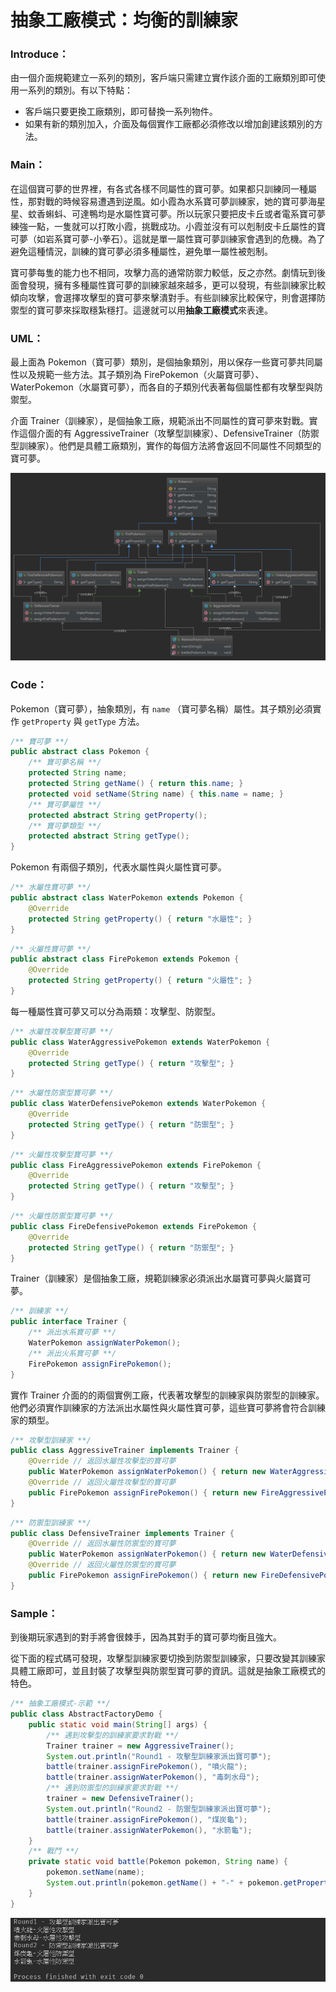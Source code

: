 # 抽象工廠模式：均衡的訓練家

### Introduce：
由一個介面規範建立一系列的類別，客戶端只需建立實作該介面的工廠類別即可使用一系列的類別。有以下特點：

* 客戶端只要更換工廠類別，即可替換一系列物件。
* 如果有新的類別加入，介面及每個實作工廠都必須修改以增加創建該類別的方法。

### Main：
在這個寶可夢的世界裡，有各式各樣不同屬性的寶可夢。如果都只訓練同一種屬性，那對戰的時候容易遭遇到逆風。如小霞為水系寶可夢訓練家，她的寶可夢海星星、蚊香蝌蚪、可達鴨均是水屬性寶可夢。所以玩家只要把皮卡丘或者電系寶可夢練強一點，一隻就可以打敗小霞，挑戰成功。小霞並沒有可以剋制皮卡丘屬性的寶可夢（如岩系寶可夢-小拳石）。這就是單一屬性寶可夢訓練家會遇到的危機。為了避免這種情況，訓練的寶可夢必須多種屬性，避免單一屬性被剋制。

寶可夢每隻的能力也不相同，攻擊力高的通常防禦力較低，反之亦然。劇情玩到後面會發現，擁有多種屬性寶可夢的訓練家越來越多，更可以發現，有些訓練家比較傾向攻擊，會選擇攻擊型的寶可夢來擊潰對手。有些訓練家比較保守，則會選擇防禦型的寶可夢來採取穩紮穩打。這邊就可以用**抽象工廠模式**來表達。

### UML：

最上面為 Pokemon（寶可夢）類別，是個抽象類別，用以保存一些寶可夢共同屬性以及規範一些方法。其子類別為 FirePokemon（火屬寶可夢）、WaterPokemon（水屬寶可夢），而各自的子類別代表著每個屬性都有攻擊型與防禦型。

介面 Trainer（訓練家），是個抽象工廠，規範派出不同屬性的寶可夢來對戰。實作這個介面的有 AggressiveTrainer（攻擊型訓練家）、DefensiveTrainer（防禦型訓練家）。他們是具體工廠類別，實作的每個方法將會返回不同屬性不同類型的寶可夢。

![Abstract Factory UML](/1_Basic/Design_Pattern/Image/Abstract_Factory_J.png "Abstract Factory UML")

### Code：

Pokemon（寶可夢），抽象類別，有 `name` （寶可夢名稱）屬性。其子類別必須實作 `getProperty` 與 `getType` 方法。
```Java
/** 寶可夢 **/
public abstract class Pokemon {
    /** 寶可夢名稱 **/
    protected String name;
    protected String getName() { return this.name; }
    protected void setName(String name) { this.name = name; }
    /** 寶可夢屬性 **/
    protected abstract String getProperty();
    /** 寶可夢類型 **/
    protected abstract String getType();
}
```

Pokemon 有兩個子類別，代表水屬性與火屬性寶可夢。
```Java
/** 水屬性寶可夢 **/
public abstract class WaterPokemon extends Pokemon {
    @Override
    protected String getProperty() { return "水屬性"; }
}
```
```Java
/** 火屬性寶可夢 **/
public abstract class FirePokemon extends Pokemon {
    @Override
    protected String getProperty() { return "火屬性"; }
}
```

每一種屬性寶可夢又可以分為兩類：攻擊型、防禦型。
```Java
/** 水屬性攻擊型寶可夢 **/
public class WaterAggressivePokemon extends WaterPokemon {
    @Override
    protected String getType() { return "攻擊型"; }
}
```
```Java
/** 水屬性防禦型寶可夢 **/
public class WaterDefensivePokemon extends WaterPokemon {
    @Override
    protected String getType() { return "防禦型"; }
}
```
```Java
/** 火屬性攻擊型寶可夢 **/
public class FireAggressivePokemon extends FirePokemon {
    @Override
    protected String getType() { return "攻擊型"; }
}
```
```Java
/** 火屬性防禦型寶可夢 **/
public class FireDefensivePokemon extends FirePokemon {
    @Override
    protected String getType() { return "防禦型"; }
}
```

Trainer（訓練家）是個抽象工廠，規範訓練家必須派出水屬寶可夢與火屬寶可夢。

```Java
/** 訓練家 **/
public interface Trainer {
    /** 派出水系寶可夢 **/
    WaterPokemon assignWaterPokemon();
    /** 派出火系寶可夢 **/
    FirePokemon assignFirePokemon();
}
```

實作 Trainer 介面的的兩個實例工廠，代表著攻擊型的訓練家與防禦型的訓練家。他們必須實作訓練家的方法派出水屬性與火屬性寶可夢，這些寶可夢將會符合訓練家的類型。

```Java
/** 攻擊型訓練家 **/
public class AggressiveTrainer implements Trainer {
    @Override // 返回水屬性攻擊型的寶可夢
    public WaterPokemon assignWaterPokemon() { return new WaterAggressivePokemon(); }
    @Override // 返回火屬性攻擊型的寶可夢
    public FirePokemon assignFirePokemon() { return new FireAggressivePokemon(); }
}
```
```Java
/** 防禦型訓練家 **/
public class DefensiveTrainer implements Trainer {
    @Override // 返回水屬性防禦型的寶可夢
    public WaterPokemon assignWaterPokemon() { return new WaterDefensivePokemon(); }
    @Override // 返回火屬性防禦型的寶可夢
    public FirePokemon assignFirePokemon() { return new FireDefensivePokemon(); }
}
```

### Sample：
到後期玩家遇到的對手將會很棘手，因為其對手的寶可夢均衡且強大。

從下面的程式碼可發現，攻擊型訓練家要切換到防禦型訓練家，只要改變其訓練家具體工廠即可，並且封裝了攻擊型與防禦型寶可夢的資訊。這就是抽象工廠模式的特色。

```Java
/** 抽象工廠模式-示範 **/
public class AbstractFactoryDemo {
    public static void main(String[] args) {
        /** 遇到攻擊型的訓練家要求對戰 **/
        Trainer trainer = new AggressiveTrainer();
        System.out.println("Round1 - 攻擊型訓練家派出寶可夢");
        battle(trainer.assignFirePokemon(), "噴火龍");
        battle(trainer.assignWaterPokemon(), "毒刺水母");
        /** 遇到防禦型的訓練家要求對戰 **/
        trainer = new DefensiveTrainer();
        System.out.println("Round2 - 防禦型訓練家派出寶可夢");
        battle(trainer.assignFirePokemon(), "煤炭龜");
        battle(trainer.assignWaterPokemon(), "水箭龜");
    }
    /** 戰鬥 **/
    private static void battle(Pokemon pokemon, String name) {
        pokemon.setName(name);
        System.out.println(pokemon.getName() + "-" + pokemon.getProperty() + pokemon.getType());
    }
}
```
![Abstract Factory Result](/1_Basic/Design_Pattern/Image/Abstract_Factory_R.png "Abstract Factory Result")
